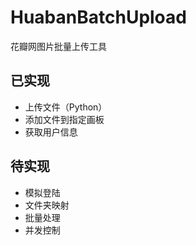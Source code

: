 # HuabanBatchUpload
花瓣网图片批量上传工具

## 已实现
+ 上传文件（Python）
+ 添加文件到指定画板
+ 获取用户信息

## 待实现
+ 模拟登陆
+ 文件夹映射
+ 批量处理
+ 并发控制
